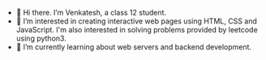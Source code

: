 - 👋 Hi there. I’m Venkatesh, a class 12 student.
- 👀 I’m interested in creating interactive web pages using HTML, CSS and JavaScript. I'm also interested in solving problems provided by leetcode using python3.
- 🌱 I’m currently learning about web servers and backend development.

<!---
Anish2311/Anish2311 is a ✨ special ✨ repository because its `README.md` (this file) appears on your GitHub profile.
You can click the Preview link to take a look at your changes.
--->
